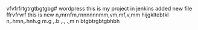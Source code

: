 vfvfrfrtgtrgtbgtgbg# wordpress
this is my project in jenkins
added new file
ffrvfrvrf
this is new
n,mrnfm,rnnnnnnmm,vm,mf,v,mm
hijgkltebtkl
n,.hmn,.hnh.g m.g ,.b ,., .,m n 
btgbtrgbtgbhbh
